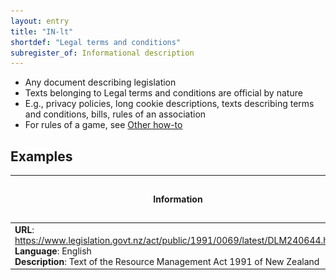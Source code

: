 ```yaml
---
layout: entry
title: "IN-lt"
shortdef: "Legal terms and conditions"
subregister_of: Informational description
---
```


- Any document describing legislation
- Texts belonging to Legal terms and conditions are official by nature
- E.g., privacy policies, long cookie descriptions, texts describing terms and conditions, bills, rules of an association
- For rules of a game, see [Other how-to](HI-oh)

<!-- details -->

## Examples

<!-- START GENERATED SCREENSHOT GALLERY -->
<!--     NOTE: this screenshot gallery is automatically generated.       -->
<!--     Please avoid modifying it manually: any changes will be         -->
<!--     overwritten the next time the generation script is run.         -->
<table class="website-examples">
  <thead>
    <tr>
      <th class="website-examples-col-1">Information</th>
      <th class="website-examples-col-2">Screenshot (hover or click to enlarge)</th>
    </tr>
  </thead>
  <tbody>
    <tr>
      <td>
        <div class="img-url"><b>URL</b>: <a href="https://www.legislation.govt.nz/act/public/1991/0069/latest/DLM240644.html">https://www.legislation.govt.nz/act/public/1991/0069/latest/DLM240644.html</a></div>
        <div class="img-info"><b>Language</b>: English</div>
        <div class="img-info"><b>Description</b>: Text of the Resource Management Act 1991 of New Zealand</div>
      </td>
      <td><a href="../static/screenshots/IN-lt/www.legislation.govt.nz_act_public_1991_0069_latest_DLM240644.html--2048x1536.png"><img class="thumbnail" src="../static/screenshots/IN-lt/www.legislation.govt.nz_act_public_1991_0069_latest_DLM240644.html--2048x1536.png" alt="screenshot of www.legislation.govt.nz_act_public_1991_0069_latest_DLM240644.html--2048x1536"></a></td>
    </tr>
  </tbody>
</table>
<!-- END GENERATED SCREENSHOT GALLERY -->
